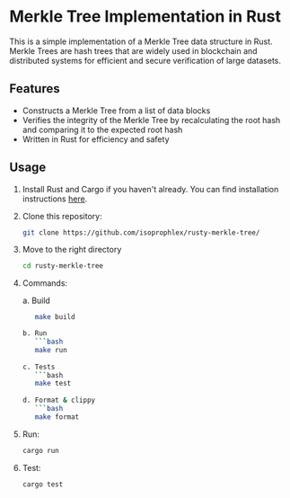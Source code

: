 # Merkle Tree Implementation in Rust

This is a simple implementation of a Merkle Tree data structure in Rust. Merkle Trees are hash trees that are widely used in blockchain and distributed systems for efficient and secure verification of large datasets.

## Features

- Constructs a Merkle Tree from a list of data blocks
- Verifies the integrity of the Merkle Tree by recalculating the root hash and comparing it to the expected root hash
- Written in Rust for efficiency and safety

## Usage

1. Install Rust and Cargo if you haven't already. You can find installation instructions [here](https://www.rust-lang.org/tools/install).

2. Clone this repository:

   ```bash
   git clone https://github.com/isoprophlex/rusty-merkle-tree/

3. Move to the right directory
    ```bash
   cd rusty-merkle-tree
    
4. Commands:
   
   a. Build
   ```bash
      make build
   
   b. Run
      ```bash
      make run
      
   c. Tests
      ```bash
      make test
      
   d. Format & clippy
      ```bash
      make format

   
3. Run:
    ```bash
   cargo run
4. Test:
    ```bash
   cargo test
   
